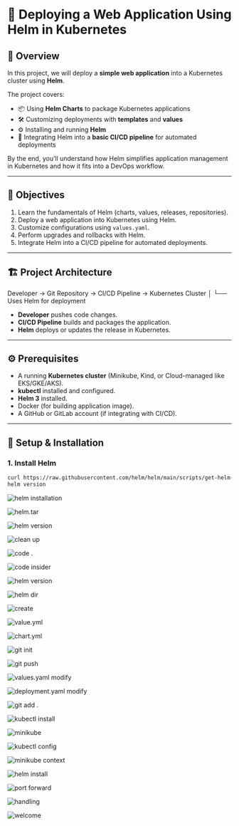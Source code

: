 # 🚀 Deploying a Web Application Using Helm in Kubernetes

## 📖 Overview
In this project, we will deploy a **simple web application** into a Kubernetes cluster using **Helm**.  

The project covers:  
- 📦 Using **Helm Charts** to package Kubernetes applications  
- 🛠️ Customizing deployments with **templates** and **values**  
- ⚙️ Installing and running **Helm**  
- 🔄 Integrating Helm into a **basic CI/CD pipeline** for automated deployments  

By the end, you’ll understand how Helm simplifies application management in Kubernetes and how it fits into a DevOps workflow.

---

## 🎯 Objectives
1. Learn the fundamentals of Helm (charts, values, releases, repositories).  
2. Deploy a web application into Kubernetes using Helm.  
3. Customize configurations using `values.yaml`.  
4. Perform upgrades and rollbacks with Helm.  
5. Integrate Helm into a CI/CD pipeline for automated deployments.  

---

## 🏗️ Project Architecture


Developer → Git Repository → CI/CD Pipeline → Kubernetes Cluster
│
└── Uses Helm for deployment


- **Developer** pushes code changes.  
- **CI/CD Pipeline** builds and packages the application.  
- **Helm** deploys or updates the release in Kubernetes.  

---

## ⚙️ Prerequisites
- A running **Kubernetes cluster** (Minikube, Kind, or Cloud-managed like EKS/GKE/AKS).  
- **kubectl** installed and configured.  
- **Helm 3** installed.  
- Docker (for building application image).  
- A GitHub or GitLab account (if integrating with CI/CD).  

---

## 🔧 Setup & Installation

### 1. Install Helm
```bash
curl https://raw.githubusercontent.com/helm/helm/main/scripts/get-helm-3 | bash
helm version
```

![helm installation](image-1.png)

![helm.tar](image-2.png)

![helm version](image-3.png)

![clean up](image-4.png)

![code .](image-5.png)

![code insider](image-6.png)

![helm version](image-7.png)

![helm dir](image-8.png)

![create](image-9.png)

![value.yml](image-10.png)

![chart.yml](image-11.png)

![git init](image-12.png)

![git push](image-13.png)

![values.yaml modify](image-14.png)

![deployment.yaml modify](image-15.png)

![git add .](image-16.png)

![kubectl install](image-17.png)

![minikube](image-18.png)

![kubectl config](image-19.png)

![minikube context](image-20.png)

![helm install](image-21.png)

![port forward](image-22.png)

![handling](image-23.png)

![welcome](image-24.png)